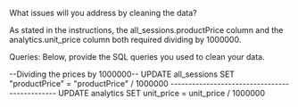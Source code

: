 What issues will you address by cleaning the data?

As stated in the instructions, the all_sessions.productPrice column and the analytics.unit_price column both required dividing by 1000000.




Queries:
Below, provide the SQL queries you used to clean your data.

--Dividing the prices by 1000000--
    UPDATE all_sessions
    SET "productPrice" = "productPrice" / 1000000
    ----------------------------------------------
    UPDATE analytics
    SET unit_price = unit_price / 1000000
